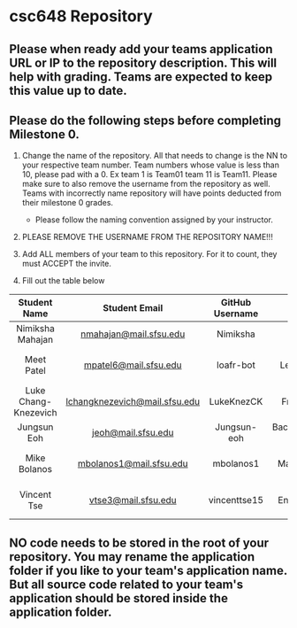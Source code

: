# csc648 Repository

## Please when ready add your teams application URL or IP to the repository description. This will help with grading. Teams are expected to keep this value up to date.

## Please do the following steps before completing Milestone 0.
1. Change the name of the repository. All that needs to change is the NN to your respective team number. Team numbers whose value is less than 10, please pad with a 0. Ex team 1 is Team01 team 11 is Team11. Please make sure to also remove the username from the repository as well. Teams with incorrectly name repository will have points deducted from their milestone 0 grades.
      - Please follow the naming convention assigned by your instructor.

1. PLEASE REMOVE THE USERNAME FROM THE REPOSITORY NAME!!!

2. Add ALL members of your team to this repository. For it to count, they must ACCEPT the invite.

3. Fill out the table below


| Student Name         | Student Email                   | GitHub Username |   Roles
|    :---:             |     :---:                       |     :---:       |   :---:
| Nimiksha Mahajan     | nmahajan@mail.sfsu.edu          | Nimiksha        | Team Lead
| Meet Patel           | mpatel6@mail.sfsu.edu           | loafr-bot       | Backend Lead/Database Lead
| Luke Chang-Knezevich | lchangknezevich@mail.sfsu.edu   | LukeKnezCK      | Frontend Lead
| Jungsun Eoh          | jeoh@mail.sfsu.edu              | Jungsun-eoh     | Backend/Database Engineer
| Mike Bolanos         | mbolanos1@mail.sfsu.edu         | mbolanos1       | Git Master/Backend Engineer
| Vincent Tse          | vtse3@mail.sfsu.edu             | vincenttse15    | Frontend Engineer/Server Admin

## NO code needs to be stored in the root of your repository. You may rename the application folder if you like to your team's application name. But all source code related to your team's application should be stored inside the application folder.

